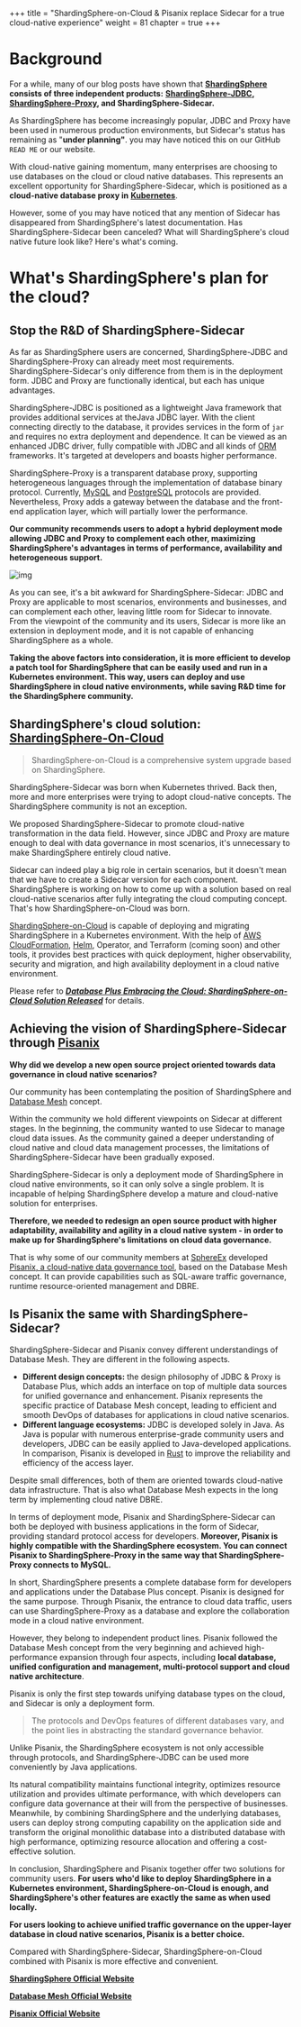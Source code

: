 +++
title = "ShardingSphere-on-Cloud & Pisanix replace Sidecar for a true cloud-native experience"
weight = 81
chapter = true 
+++

# Background

For a while, many of our blog posts have shown that [**ShardingSphere**](https://shardingsphere.apache.org/) **consists of three independent products:** [**ShardingSphere-JDBC**](https://shardingsphere.apache.org/document/current/en/overview/#shardingsphere-jdbc)**,** [**ShardingSphere-Proxy**](https://shardingsphere.apache.org/document/current/en/quick-start/shardingsphere-proxy-quick-start/)**, and ShardingSphere-Sidecar.**

As ShardingSphere has become increasingly popular, JDBC and Proxy have been used in numerous production environments, but Sidecar's status has remaining as "**under planning"**. you may have noticed this on our GitHub `READ ME` or our website.

With cloud-native gaining momentum, many enterprises are choosing to use databases on the cloud or cloud native databases. This represents an excellent opportunity for ShardingSphere-Sidecar, which is positioned as a **cloud-native database proxy in** [**Kubernetes**](https://kubernetes.io/).

However, some of you may have noticed that any mention of Sidecar has disappeared from ShardingSphere's latest documentation. Has ShardingSphere-Sidecar been canceled? What will ShardingSphere's cloud native future look like? Here's what's coming.

# What's ShardingSphere's plan for the cloud?

## Stop the R&D of ShardingSphere-Sidecar

As far as ShardingSphere users are concerned, ShardingSphere-JDBC and ShardingSphere-Proxy can already meet most requirements. ShardingSphere-Sidecar's only difference from them is in the deployment form. JDBC and Proxy are functionally identical, but each has unique advantages.

ShardingSphere-JDBC is positioned as a lightweight Java framework that provides additional services at theJava JDBC layer. With the client connecting directly to the database, it provides services in the form of `jar` and requires no extra deployment and dependence. It can be viewed as an enhanced JDBC driver, fully compatible with JDBC and all kinds of [ORM](https://stackoverflow.com/questions/1279613/what-is-an-orm-how-does-it-work-and-how-should-i-use-one) frameworks. It's targeted at developers and boasts higher performance.

ShardingSphere-Proxy is a transparent database proxy, supporting heterogeneous languages through the implementation of database binary protocol. Currently, [MySQL](https://www.mysql.com/) and [PostgreSQL](https://www.postgresql.org/) protocols are provided. Nevertheless, Proxy adds a gateway between the database and the front-end application layer, which will partially lower the performance.

**Our community recommends users to adopt a hybrid deployment mode allowing JDBC and Proxy to complement each other, maximizing ShardingSphere's advantages in terms of performance, availability and heterogeneous support.**

![img](https://shardingsphere.apache.org/blog/img/2022_11_24_ShardingSphere-on-Cloud_&_Pisanix_replace_Sidecar_for_a_true_cloud-native_experience1.png)

As you can see, it's a bit awkward for ShardingSphere-Sidecar: JDBC and Proxy are applicable to most scenarios, environments and businesses, and can complement each other, leaving little room for Sidecar to innovate. From the viewpoint of the community and its users, Sidecar is more like an extension in deployment mode, and it is not capable of enhancing ShardingSphere as a whole.

**Taking the above factors into consideration, it is more efficient to develop a patch tool for ShardingSphere that can be easily used and run in a Kubernetes environment. This way, users can deploy and use ShardingSphere in cloud native environments, while saving R&D time for the ShardingSphere community.**

## ShardingSphere's cloud solution: [ShardingSphere-On-Cloud](https://github.com/apache/shardingsphere-on-cloud)

> ShardingSphere-on-Cloud is a comprehensive system upgrade based on ShardingSphere.

ShardingSphere-Sidecar was born when Kubernetes thrived. Back then, more and more enterprises were trying to adopt cloud-native concepts. The ShardingSphere community is not an exception.

We proposed ShardingSphere-Sidecar to promote cloud-native transformation in the data field. However, since JDBC and Proxy are mature enough to deal with data governance in most scenarios, it's unnecessary to make ShardingSphere entirely cloud native.

Sidecar can indeed play a big role in certain scenarios, but it doesn't mean that we have to create a Sidecar version for each component. ShardingSphere is working on how to come up with a solution based on real cloud-native scenarios after fully integrating the cloud computing concept. That's how ShardingSphere-on-Cloud was born.

[ShardingSphere-on-Cloud](https://github.com/apache/shardingsphere-on-cloud) is capable of deploying and migrating ShardingSphere in a Kubernetes environment. With the help of [AWS CloudFormation](https://aws.amazon.com/cloudformation/), [Helm](https://helm.sh/), Operator, and Terraform (coming soon) and other tools, it provides best practices with quick deployment, higher observability, security and migration, and high availability deployment in a cloud native environment.

Please refer to [***Database Plus Embracing the Cloud: ShardingSphere-on-Cloud Solution Released***](https://medium.com/codex/database-plus-embracing-the-cloud-shardingsphere-on-cloud-solution-released-29916290ad06?source=your_stories_page-------------------------------------) for details.

## Achieving the vision of ShardingSphere-Sidecar through [Pisanix](https://www.pisanix.io/)

**Why did we develop a new open source project oriented towards data governance in cloud native scenarios?**

Our community has been contemplating the position of ShardingSphere and [Database Mesh](https://medium.com/faun/database-mesh-2-0-database-governance-in-a-cloud-native-environment-ac24080349eb?source=your_stories_page-------------------------------------) concept.

Within the community we hold different viewpoints on Sidecar at different stages. In the beginning, the community wanted to use Sidecar to manage cloud data issues. As the community gained a deeper understanding of cloud native and cloud data management processes, the limitations of ShardingSphere-Sidecar have been gradually exposed.

ShardingSphere-Sidecar is only a deployment mode of ShardingSphere in cloud native environments, so it can only solve a single problem. It is incapable of helping ShardingSphere develop a mature and cloud-native solution for enterprises.

**Therefore, we needed to redesign an open source product with higher adaptability, availability and agility in a cloud native system - in order to make up for ShardingSphere's limitations on cloud data governance.**

That is why some of our community members at [SphereEx](https://www.sphere-ex.com/) developed [Pisanix, a cloud-native data governance tool](https://www.sphere-ex.com/news/43/), based on the Database Mesh concept. It can provide capabilities such as SQL-aware traffic governance, runtime resource-oriented management and DBRE.

## Is Pisanix the same with ShardingSphere-Sidecar?

ShardingSphere-Sidecar and Pisanix convey different understandings of Database Mesh. They are different in the following aspects.

- **Different design concepts:** the design philosophy of JDBC & Proxy is Database Plus, which adds an interface on top of multiple data sources for unified governance and enhancement. Pisanix represents the specific practice of Database Mesh concept, leading to efficient and smooth DevOps of databases for applications in cloud native scenarios.
- **Different language ecosystems:** JDBC is developed solely in Java. As Java is popular with numerous enterprise-grade community users and developers, JDBC can be easily applied to Java-developed applications. In comparison, Pisanix is developed in [Rust](https://www.rust-lang.org/) to improve the reliability and efficiency of the access layer.

Despite small differences, both of them are oriented towards cloud-native data infrastructure. That is also what Database Mesh expects in the long term by implementing cloud native DBRE.

In terms of deployment mode, Pisanix and ShardingSphere-Sidecar can both be deployed with business applications in the form of Sidecar, providing standard protocol access for developers. **Moreover, Pisanix is highly compatible with the ShardingSphere ecosystem. You can connect Pisanix to ShardingSphere-Proxy in the same way that ShardingSphere-Proxy connects to MySQL.**

In short, ShardingSphere presents a complete database form for developers and applications under the Database Plus concept. Pisanix is designed for the same purpose. Through Pisanix, the entrance to cloud data traffic, users can use ShardingSphere-Proxy as a database and explore the collaboration mode in a cloud native environment.

However, they belong to independent product lines. Pisanix followed the Database Mesh concept from the very beginning and achieved high-performance expansion through four aspects, including **local database, unified configuration and management, multi-protocol support and cloud native architecture**.

Pisanix is only the first step towards unifying database types on the cloud, and Sidecar is only a deployment form.

> The protocols and DevOps features of different databases vary, and the point lies in abstracting the standard governance behavior.

Unlike Pisanix, the ShardingSphere ecosystem is not only accessible through protocols, and ShardingSphere-JDBC can be used more conveniently by Java applications.

Its natural compatibility maintains functional integrity, optimizes resource utilization and provides ultimate performance, with which developers can configure data governance at their will from the perspective of businesses. Meanwhile, by combining ShardingSphere and the underlying databases, users can deploy strong computing capability on the application side and transform the original monolithic database into a distributed database with high performance, optimizing resource allocation and offering a cost-effective solution.

In conclusion, ShardingSphere and Pisanix together offer two solutions for community users. **For users who'd like to deploy ShardingSphere in a Kubernetes environment, ShardingSphere-on-Cloud is enough, and ShardingSphere's other features are exactly the same as when used locally.**

**For users looking to achieve unified traffic governance on the upper-layer database in cloud native scenarios, Pisanix is a better choice.**

Compared with ShardingSphere-Sidecar, ShardingSphere-on-Cloud combined with Pisanix is more effective and convenient.

[**ShardingSphere Official Website**](https://shardingsphere.apache.org/)

[**Database Mesh Official Website**](https://www.database-mesh.io/)

[**Pisanix Official Website**](https://www.pisanix.io/)
